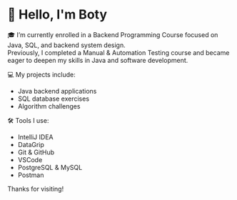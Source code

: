 # 👋 Hello, I'm Boty

🎓 I’m currently enrolled in a Backend Programming Course focused on Java, SQL, and backend system design.  
Previously, I completed a Manual & Automation Testing course and became eager to deepen my skills in Java and software development.

💻 My projects include:
- Java backend applications
- SQL database exercises
- Algorithm challenges

🛠 Tools I use:
- IntelliJ IDEA
- DataGrip
- Git & GitHub
- VSCode
- PostgreSQL & MySQL
- Postman


Thanks for visiting!
